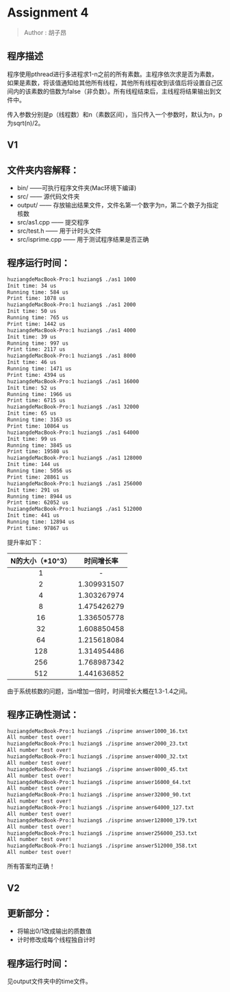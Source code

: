 # 	Assignment 4 

> Author : 胡子昂

## 程序描述

​	程序使用pthread进行多进程求1-n之前的所有素数。主程序依次求是否为素数，如果是素数，将该值通知给其他所有线程，其他所有线程收到该值后将设置自己区间内的该素数的倍数为false（非负数）。所有线程结束后，主线程将结果输出到文件中。

​	传入参数分别是p（线程数）和n（素数区间），当只传入一个参数时，默认为n，p为sqrt(n)/2。

## V1

## 文件夹内容解释：

- bin/ ——可执行程序文件夹(Mac环境下编译)
- src/ —— 源代码文件夹
- output/ —— 存放输出结果文件，文件名第一个数字为n，第二个数子为指定核数
- src/as1.cpp —— 提交程序
- src/test.h —— 用于计时头文件
- src/isprime.cpp —— 用于测试程序结果是否正确

## 程序运行时间：

~~~bash
huziangdeMacBook-Pro:1 huziang$ ./as1 1000
Init time: 34 us
Running time: 584 us
Print time: 1078 us
huziangdeMacBook-Pro:1 huziang$ ./as1 2000
Init time: 50 us
Running time: 765 us
Print time: 1442 us
huziangdeMacBook-Pro:1 huziang$ ./as1 4000
Init time: 39 us
Running time: 997 us
Print time: 2117 us
huziangdeMacBook-Pro:1 huziang$ ./as1 8000
Init time: 46 us
Running time: 1471 us
Print time: 4394 us
huziangdeMacBook-Pro:1 huziang$ ./as1 16000
Init time: 52 us
Running time: 1966 us
Print time: 6715 us
huziangdeMacBook-Pro:1 huziang$ ./as1 32000
Init time: 65 us
Running time: 3163 us
Print time: 10864 us
huziangdeMacBook-Pro:1 huziang$ ./as1 64000
Init time: 99 us
Running time: 3845 us
Print time: 19580 us
huziangdeMacBook-Pro:1 huziang$ ./as1 128000
Init time: 144 us
Running time: 5056 us
Print time: 28861 us
huziangdeMacBook-Pro:1 huziang$ ./as1 256000
Init time: 291 us
Running time: 8944 us
Print time: 62052 us
huziangdeMacBook-Pro:1 huziang$ ./as1 512000
Init time: 441 us
Running time: 12894 us
Print time: 97867 us
~~~

提升率如下：

| N的大小（*10^3） | 时间增长率  |
| :--------------: | :---------: |
|        1         |      -      |
|        2         | 1.309931507 |
|        4         | 1.303267974 |
|        8         | 1.475426279 |
|        16        | 1.336505778 |
|        32        | 1.608850458 |
|        64        | 1.215618084 |
|       128        | 1.314954486 |
|       256        | 1.768987342 |
|       512        | 1.441636852 |

由于系统核数的问题，当n增加一倍时，时间增长大概在1.3-1.4之间。

## 程序正确性测试：

~~~bash
huziangdeMacBook-Pro:1 huziang$ ./isprime answer1000_16.txt
All number test over!
huziangdeMacBook-Pro:1 huziang$ ./isprime answer2000_23.txt
All number test over!
huziangdeMacBook-Pro:1 huziang$ ./isprime answer4000_32.txt
All number test over!
huziangdeMacBook-Pro:1 huziang$ ./isprime answer8000_45.txt
All number test over!
huziangdeMacBook-Pro:1 huziang$ ./isprime answer16000_64.txt
All number test over!
huziangdeMacBook-Pro:1 huziang$ ./isprime answer32000_90.txt
All number test over!
huziangdeMacBook-Pro:1 huziang$ ./isprime answer64000_127.txt
All number test over!
huziangdeMacBook-Pro:1 huziang$ ./isprime answer128000_179.txt
All number test over!
huziangdeMacBook-Pro:1 huziang$ ./isprime answer256000_253.txt
All number test over!
huziangdeMacBook-Pro:1 huziang$ ./isprime answer512000_358.txt
All number test over!
~~~

所有答案均正确！

## V2

## 更新部分：

- 将输出0/1改成输出的质数值
- 计时修改成每个线程独自计时


## 程序运行时间：

见output文件夹中的time文件。
